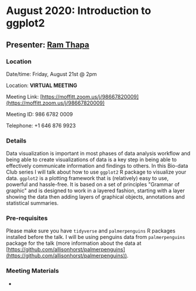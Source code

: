 # August 2020: Introduction to ggplot2

## Presenter: [Ram Thapa](mailto:ram.thapa@moffitt.org>)

### Location
Date/time: Friday, August 21st @ 2pm

Location: **VIRTUAL MEETING** 

Meeting Link: [https://moffitt.zoom.us/j/98667820009](https://moffitt.zoom.us/j/98667820009) 

Meeting ID: 	986 6782 0009

Telephone: +1 646 876 9923

### Details
Data visualization is important in most phases of data analysis workflow and being able to create visualizations of data is a key step in being able to effectively communicate information and findings to others. In this Bio-data Club series I will talk about how to use `ggplot2` R package to visualize your data. `ggplot2` is a plotting framework that is (relatively) easy to use, powerful and hassle-free. It is based on a set of principles "Grammar of graphic" and is designed to work in a layered fashion, starting with a layer showing the data then adding layers of graphical objects, annotations and statistical summaries.
 

### Pre-requisites
Please make sure you have `tidyverse` and `palmerpenguins` R packages installed before the talk. I will be using penguins data from `palmerpenguins` package for the talk (more information about the data at [https://github.com/allisonhorst/palmerpenguins](https://github.com/allisonhorst/palmerpenguins)).


### Meeting Materials
* 